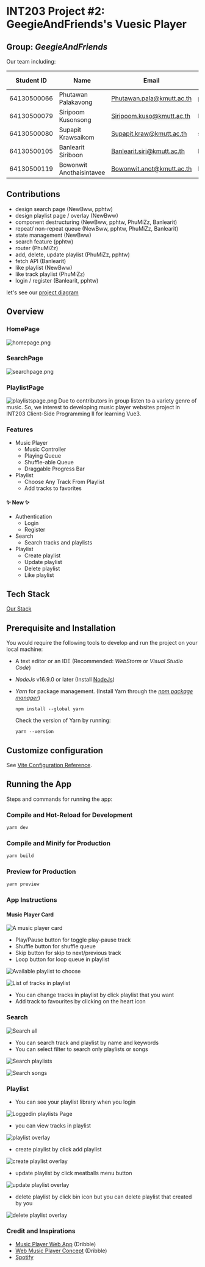 # INT203 Project #2: GeegieAndFriends's Vuesic Player
## Group: _GeegieAndFriends_

Our team including:

| Student ID  | Name                     | Email                      | Github Username | Contributions (%) |
|-------------|--------------------------|----------------------------|-----------------|-------------------|
| 64130500066 | Phutawan Palakavong      | Phutawan.pala@kmutt.ac.th  | pphtw           | 25                |
| 64130500079 | Siripoom Kusonsong       | Siripoom.kuso@kmutt.ac.th  | PhuMiZz         | 25                |
| 64130500080 | Supapit Krawsaikom       | Supapit.kraw@kmutt.ac.th   | supapitploy     | 0                 |
| 64130500105 | Banlearit Siriboon       | Banlearit.siri@kmutt.ac.th | banlearit       | 25                |
| 64130500119 | Bowonwit Anothaisintavee | Bowonwit.anot@kmutt.ac.th  | NewBww          | 25                |

## Contributions
- design search page (NewBww, pphtw)
- design playlist page / overlay (NewBww)
- component destructuring (NewBww, pphtw, PhuMiZz, Banlearit)
- repeat/ non-repeat queue (NewBww, pphtw, PhuMiZz, Banlearit)
- state management (NewBww)
- search feature (pphtw)
- router (PhuMiZz)
- add, delete, update playlist (PhuMiZz, pphtw)
- fetch API (Banlearit)
- like playlist (NewBww)
- like track playlist (PhuMiZz)
- login / register (Banlearit, pphtw)

let's see our [project diagram](https://www.figma.com/file/dDtTS5QqIBKJpVSpNJ7xoc/Project-Board?node-id=0%3A1&t=OczlRe7O1ZBPnBGJ-1)

## Overview
### HomePage
![homepage.png](docs/img/homepage.png)
### SearchPage
![searchpage.png](docs/img/searchpage.png)
### PlaylistPage
![playlistspage.png](docs/img/playlistspage.png)
Due to contributors in group listen to a variety genre of music. So, we interest to developing music player  websites project in INT203 Client-Side Programming II for learning Vue3.


### Features

- Music Player
  - Music Controller
  - Playing Queue
  - Shuffle-able Queue
  - Draggable Progress Bar
- Playlist
  - Choose Any Track From Playlist
  - Add tracks to favorites
  
#### :sparkles: New :sparkles:
- Authentication 
  - Login
  - Register
- Search
  - Search tracks and playlists 
- Playlist
  - Create playlist 
  - Update playlist 
  - Delete playlist 
  - Like playlist


  
## Tech Stack

[Our Stack](https://stackshare.io/newbww/project1-sec-2-geegie-and-friends)

## Prerequisite and Installation
You would require the following tools to develop and run the project on your local machine:

- A text editor or an IDE (Recommended: _WebStorm_ or _Visual Studio Code_)
- _NodeJs_ v16.9.0 or later (Install [NodeJs](https://nodejs.org/en/download/))
- _Yarn_ for package management. (Install Yarn through the [_npm package manager_](http://npmjs.org/))

  ```
  npm install --global yarn
  ```

  Check the version of Yarn by running:

  ```
  yarn --version
  ```


## Customize configuration

See [Vite Configuration Reference](https://vitejs.dev/config/).

## Running the App

Steps and commands for running the app:

### Compile and Hot-Reload for Development

```sh
yarn dev
```

### Compile and Minify for Production

```sh
yarn build
```

### Preview for Production

```sh
yarn preview
```

### App Instructions

#### Music Player Card

![A music player card](docs/img/music-player-card.png "Music Player Card")

- Play/Pause button for toggle play-pause track
- Shuffle button for shuffle queue
- Skip button for skip to next/previous track
- Loop button for loop queue in playlist

![Available playlist to choose](docs/img/pinned-playlists.png "Playlists")

![List of tracks in playlist](docs/img/playlist-tracks.png "Playlist Tracks")
- You can change tracks in playlist by click playlist that you want
- Add track to favourites by clicking on the heart icon

### Search
![Search all](docs/img/searchpage-all.png "Search All")
- You can search track and playlist by name and keywords
- You can select filter to search only playlists or songs

![Search playlists](docs/img/searchpage-playlists.png "Search playlists")

![Search songs](docs/img/searchpage-songs.png "Search songs")

### Playlist

- You can see your playlist library when you login

![Loggedin playlists Page](docs/img/playlistpage-loggedin.png "playlist page when loggedin")

- you can view tracks in playlist

![playlist overlay](docs/img/playlist-overlay.png "playlist page when loggedin")

- create playlist by click add playlist

![create playlist overlay](docs/img/playlist-create.png "playlist overlay create")

- update playlist by click meatballs menu button

![update playlist overlay](docs/img/playlist-update.png "playlist overlay update")

- delete playlist by click bin icon but you can delete playlist that created by you

![delete playlist overlay](docs/img/playlist-delete.png "playlist overlay delete")

### Credit and Inspirations

- [Music Player Web App](https://dribbble.com/shots/18946599-Music-Player-Web-App) (Dribble)
- [Web Music Player Concept](https://dribbble.com/shots/19753283-Web-Music-Player-Concept) (Dribble)
- [Spotify](https://www.spotify.com/)

